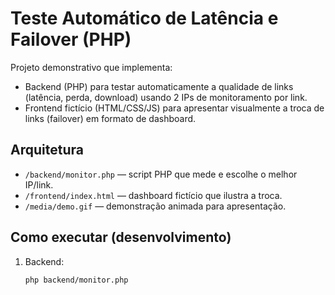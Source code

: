 # Teste Automático de Latência e Failover (PHP)

Projeto demonstrativo que implementa:
- Backend (PHP) para testar automaticamente a qualidade de links (latência, perda, download) usando 2 IPs de monitoramento por link.
- Frontend fictício (HTML/CSS/JS) para apresentar visualmente a troca de links (failover) em formato de dashboard.

## Arquitetura
- `/backend/monitor.php` — script PHP que mede e escolhe o melhor IP/link.
- `/frontend/index.html` — dashboard fictício que ilustra a troca.
- `/media/demo.gif` — demonstração animada para apresentação.

## Como executar (desenvolvimento)
1. Backend:
   ```bash
   php backend/monitor.php
